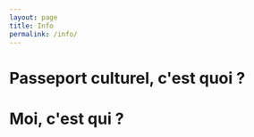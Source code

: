 ```yaml
---
layout: page
title: Info
permalink: /info/
---
```


# Passeport culturel, c'est quoi ?

# Moi, c'est qui ?

